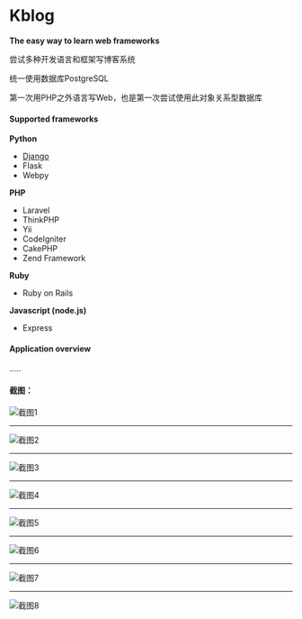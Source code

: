 # Kblog

**The easy way to learn web frameworks**

尝试多种开发语言和框架写博客系统

统一使用数据库PostgreSQL

第一次用PHP之外语言写Web，也是第一次尝试使用此对象关系型数据库

#### Supported frameworks

**Python**
  * [Django](https://github.com/kaysen820/Kblog/tree/master/django)
  * Flask
  * Webpy

**PHP**
  * Laravel
  * ThinkPHP
  * Yii
  * CodeIgniter
  * CakePHP
  * Zend Framework

**Ruby**
  * Ruby on Rails

**Javascript (node.js)**
  * Express

#### Application overview
.....<br>

#### 截图：
![截图1](http://www.xujiantao.com/zuopin/image/max/kblog1.png)
____
![截图2](http://www.xujiantao.com/zuopin/image/max/kblog2.png)
____
![截图3](http://www.xujiantao.com/zuopin/image/max/kblog3.png)
____
![截图4](http://www.xujiantao.com/zuopin/image/max/kblog4.png)
____
![截图5](http://www.xujiantao.com/zuopin/image/max/kblog5.png)
____
![截图6](http://www.xujiantao.com/zuopin/image/max/kblog6.png)
____
![截图7](http://www.xujiantao.com/zuopin/image/max/kblog7.png)
____
![截图8](http://www.xujiantao.com/zuopin/image/max/kblog8.png)
